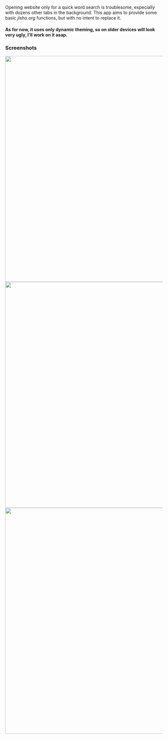 Opening website only for a quick word search is troublesome, especially with dozens other tabs in the background. 
This app aims to provide some basic <i>jisho.org</i> functions, but with no intent to replace it.

#### As for now, it uses only dynamic theming, so on older devices will look very ugly, I'll work on it asap.

### Screenshots
<img src="https://github.com/krakos01/MiniJP/assets/62389231/a3dcd663-df33-4022-8d9a-8e472399e57c" height=720)>
<img src="https://github.com/krakos01/MiniJP/assets/62389231/9d60e55c-437e-4b33-86f7-1692a921f5b2)" height=720)>
<img src="https://github.com/krakos01/MiniJP/assets/62389231/d5cf25e2-69b0-4bde-a32a-1f27ab4b3f3c)" height=720)>
